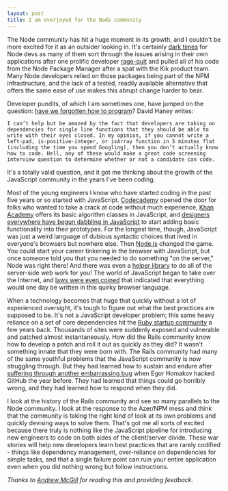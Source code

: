 ```yaml
---
layout: post
title: I am overjoyed for the Node community
---
```


The Node community has hit a huge moment in its growth, and I couldn't be more excited for it as an outsider looking in. It's certainly [dark times](http://uk.businessinsider.com/npm-left-pad-controversy-explained-2016-3?r=US&IR=T) for Node devs as many of them sort through the issues arising in their own applications after one prolific developer [rage-quit](https://medium.com/@azerbike/i-ve-just-liberated-my-modules-9045c06be67c#.zdmc1wypg) and pulled all of his code from the Node Package Manager after a spat with the Kik product team. Many Node developers relied on those packages being part of the NPM infrastructure, and the lack of a tested, readily available alternative that offers the same ease of use makes this abrupt change harder to bear. 

Developer pundits, of which I am sometimes one, have jumped on the question: [have we forgotten how to program](http://www.haneycodes.net/npm-left-pad-have-we-forgotten-how-to-program/)? David Haney writes:

	I can’t help but be amazed by the fact that developers are taking on dependencies for single line functions that they should be able to write with their eyes closed. In my opinion, if you cannot write a left-pad, is-positive-integer, or isArray function in 5 minutes flat (including the time you spend Googling), then you don’t actually know how to code. Hell, any of these would make a great code screening interview question to determine whether or not a candidate can code.

It's a totally valid question, and it got me thinking about the growth of the JavaScript community in the years I've been coding.

Most of the young engineers I know who have started coding in the past five years or so started with JavaScript. [Codecademy](https://www.codecademy.com/) opened the door for folks who wanted to take a crack at code without much experience, [Khan Academy](https://www.khanacademy.org/computing/hour-of-code/hour-of-drawing-code/v/welcome-hour-of-code) offers its basic algorithm classes in JavaScript, and [designers everywhere have begun dabbling in JavaScript](http://www.fastcodesign.com/1672655/designers-learn-to-code-heres-how-to-start) to start adding basic functionality into their prototypes. For the longest time, though, JavaScript was just a weird language of dubious syntactic choices that lived in everyone's browsers but nowhere else. Then [Node.js](https://nodejs.org/en/) changed the game. You could start your career tinkering in the browser with JavaScript, but once someone told you that you needed to do something "on the server," Node was right there! And there was even a [helper library](http://expressjs.com/) to do all of the server-side web work for you! The world of JavaScript began to take over the Internet, and [laws were even coined](http://blog.codinghorror.com/the-principle-of-least-power/) that indicated that everything would one day be written in this quirky browser language.

When a technology becomes that huge that quickly without a lot of experienced oversight, it's tough to figure out what the best practices are supposed to be. It's not a JavaScript developer problem; this same heavy reliance on a set of core dependencies hit the [Ruby startup community](http://www.kalzumeus.com/2013/01/31/what-the-rails-security-issue-means-for-your-startup/) a few years back. Thousands of sites were suddenly exposed and vulnerable and patched almost instantaneously. How did the Rails community know how to develop a patch and roll it out as quickly as they did? It wasn't something innate that they were born with. The Rails community had many of the same youthful problems that the JavaScript community is now struggling through. But they had learned how to sustain and endure after [suffering through another embarrassing bug](http://www.pcworld.com/article/251259/user_hacks_github_to_showcase_vulnerability_after_rails_developers_dismiss_his_report.html) when Egor Homakov hacked GitHub the year before. They had learned that things could go horribly wrong, and they had learned how to respond when they did.

I look at the history of the Rails community and see so many parallels to the Node community. I look at the response to the Azer/NPM mess and think that the community is taking the right kind of look at its own problems and quickly devising ways to solve them. That's got me all sorts of excited because there truly is nothing like the JavaScript pipeline for introducing new engineers to code on both sides of the client/server divide. These war stories will help new developers learn best practices that are rarely codified - things like dependency management, over-reliance on dependencies for simple tasks, and that a single failure point can ruin your entire application even when you did nothing wrong but follow instructions.

_Thanks to [Andrew McGill](https://twitter.com/andrewmcgill) for reading this and providing feedback._